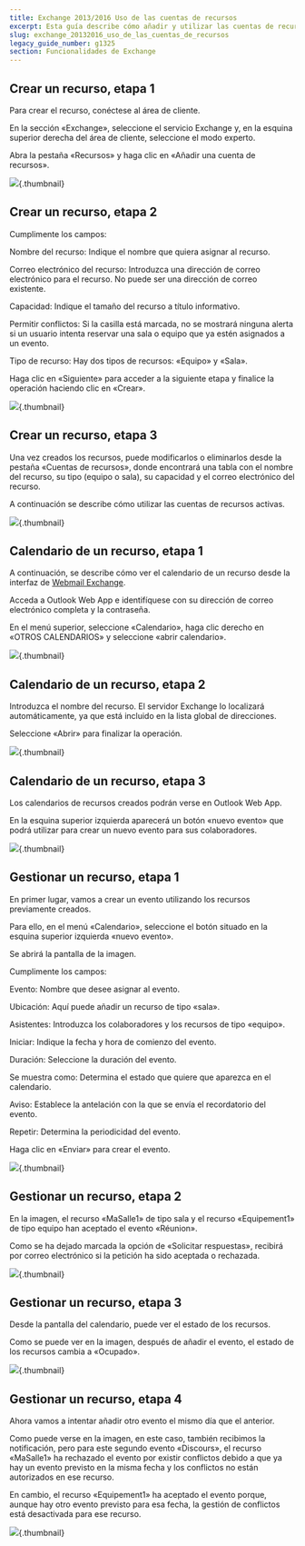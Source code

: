 ```yaml
---
title: Exchange 2013/2016 Uso de las cuentas de recursos
excerpt: Esta guía describe cómo añadir y utilizar las cuentas de recursos con el servicio Exchange
slug: exchange_20132016_uso_de_las_cuentas_de_recursos
legacy_guide_number: g1325
section: Funcionalidades de Exchange
---
```



## Crear un recurso, etapa 1
Para crear el recurso, conéctese al área de cliente.

En la sección «Exchange», seleccione el servicio Exchange y, en la esquina superior derecha del área de cliente, seleccione el modo experto.

Abra la pestaña «Recursos» y haga clic en «Añadir una cuenta de recursos».

![](images/img_1346.jpg){.thumbnail}


## Crear un recurso, etapa 2
Cumplimente los campos: 

Nombre del recurso: Indique el nombre que quiera asignar al recurso.

Correo electrónico del recurso: Introduzca una dirección de correo electrónico para el recurso. No puede ser una dirección de correo existente.

Capacidad: Indique el tamaño del recurso a título informativo.

Permitir conflictos: Si la casilla está marcada, no se mostrará ninguna alerta si un usuario intenta reservar una sala o equipo que ya estén asignados a un evento.

Tipo de recurso: Hay dos tipos de recursos: «Equipo» y «Sala».

Haga clic en «Siguiente» para acceder a la siguiente etapa y finalice la operación haciendo clic en «Crear».

![](images/img_1347.jpg){.thumbnail}


## Crear un recurso, etapa 3
Una vez creados los recursos, puede modificarlos o eliminarlos desde la pestaña «Cuentas de recursos», donde encontrará una tabla con el nombre del recurso, su tipo (equipo o sala), su capacidad y el correo electrónico del recurso.

A continuación se describe cómo utilizar las cuentas de recursos activas.

![](images/img_1348.jpg){.thumbnail}


## Calendario de un recurso, etapa 1
A continuación, se describe cómo ver el calendario de un recurso desde la interfaz de [Webmail Exchange](https://ex.mail.ovh.net/owa/).

Acceda a Outlook Web App e identifíquese con su dirección de correo electrónico completa y la contraseña.

En el menú superior, seleccione «Calendario», haga clic derecho en «OTROS CALENDARIOS» y seleccione «abrir calendario».

![](images/img_1349.jpg){.thumbnail}


## Calendario de un recurso, etapa 2
Introduzca el nombre del recurso. El servidor Exchange lo localizará automáticamente, ya que está incluido en la lista global de direcciones.

Seleccione «Abrir» para finalizar la operación.

![](images/img_1350.jpg){.thumbnail}


## Calendario de un recurso, etapa 3
Los calendarios de recursos creados podrán verse en Outlook Web App.

En la esquina superior izquierda aparecerá un botón «nuevo evento» que podrá utilizar para crear un nuevo evento para sus colaboradores.

![](images/img_1351.jpg){.thumbnail}


## Gestionar un recurso, etapa 1
En primer lugar, vamos a crear un evento utilizando los recursos previamente creados.

Para ello, en el menú «Calendario», seleccione el botón situado en la esquina superior izquierda «nuevo evento».

Se abrirá la pantalla de la imagen.

Cumplimente los campos:

Evento: Nombre que desee asignar al evento.

Ubicación: Aquí puede añadir un recurso de tipo «sala».

Asistentes: Introduzca los colaboradores y los recursos de tipo «equipo».

Iniciar: Indique la fecha y hora de comienzo del evento. 

Duración: Seleccione la duración del evento.

Se muestra como: Determina el estado que quiere que aparezca en el calendario.

Aviso: Establece la antelación con la que se envía el recordatorio del evento. 

Repetir: Determina la periodicidad del evento.

Haga clic en «Enviar» para crear el evento.

![](images/img_1352.jpg){.thumbnail}


## Gestionar un recurso, etapa 2
En la imagen, el recurso «MaSalle1» de tipo sala y el recurso «Equipement1» de tipo equipo han aceptado el evento «Réunion».

Como se ha dejado marcada la opción de «Solicitar respuestas», recibirá por correo electrónico si la petición ha sido aceptada o rechazada.

![](images/img_1356.jpg){.thumbnail}


## Gestionar un recurso, etapa 3
Desde la pantalla del calendario, puede ver el estado de los recursos. 

Como se puede ver en la imagen, después de añadir el evento, el estado de los recursos cambia a «Ocupado».

![](images/img_1357.jpg){.thumbnail}


## Gestionar un recurso, etapa 4
Ahora vamos a intentar añadir otro evento el mismo día que el anterior. 

Como puede verse en la imagen, en este caso, también recibimos la notificación, pero para este segundo evento «Discours», el recurso «MaSalle1» ha rechazado el evento por existir conflictos debido a que ya hay un evento previsto en la misma fecha y los conflictos no están autorizados en ese recurso.

En cambio, el recurso «Equipement1» ha aceptado el evento porque, aunque hay otro evento previsto para esa fecha, la gestión de conflictos está desactivada para ese recurso.

![](images/img_1358.jpg){.thumbnail}

